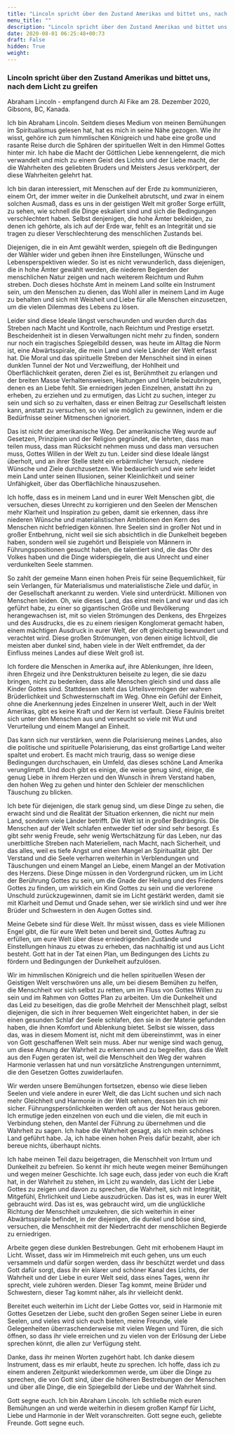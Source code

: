 ```yaml
---
title: "Lincoln spricht über den Zustand Amerikas und bittet uns, nach dem Licht zu greifen"
menu_title: ""
description: "Lincoln spricht über den Zustand Amerikas und bittet uns, nach dem Licht zu greifen"
date: 2020-08-01 06:25:48+00:73
draft: False
hidden: True
weight:
---
```

### Lincoln spricht über den Zustand Amerikas und bittet uns, nach dem Licht zu greifen

Abraham Lincoln - empfangend durch Al Fike am 28. Dezember 2020, Gibsons, BC, Kanada.

Ich bin Abraham Lincoln. Seitdem dieses Medium von meinen Bemühungen im Spiritualismus gelesen hat, hat es mich in seine Nähe gezogen. Wie ihr wisst, gehöre ich zum himmlischen Königreich und habe eine große und rasante Reise durch die Sphären der spirituellen Welt in den Himmel Gottes hinter mir. Ich habe die Macht der Göttlichen Liebe kennengelernt, die mich verwandelt und mich zu einem Geist des Lichts und der Liebe macht, der die Wahrheiten des geliebten Bruders und Meisters Jesus verkörpert, der diese Wahrheiten gelehrt hat.

Ich bin daran interessiert, mit Menschen auf der Erde zu kommunizieren, einem Ort, der immer weiter in die Dunkelheit abrutscht, und zwar in einem solchen Ausmaß, dass es uns in der geistigen Welt mit großer Sorge erfüllt, zu sehen, wie schnell die Dinge eskaliert sind und sich die Bedingungen verschlechtert haben. Selbst denjenigen, die hohe Ämter bekleiden, zu denen ich gehörte, als ich auf der Erde war, fehlt es an Integrität und sie tragen zu dieser Verschlechterung des menschlichen Zustands bei.

Diejenigen, die in ein Amt gewählt werden, spiegeln oft die Bedingungen der Wähler wider und geben ihnen ihre Einstellungen, Wünsche und Lebensperspektiven wieder. So ist es nicht verwunderlich, dass diejenigen, die in hohe Ämter gewählt werden, die niederen Begierden der menschlichen Natur zeigen und nach weiterem Reichtum und Ruhm streben. Doch dieses höchste Amt in meinem Land sollte ein Instrument sein, um den Menschen zu dienen, das Wohl aller in meinem Land im Auge zu behalten und sich mit Weisheit und Liebe für alle Menschen einzusetzen, um die vielen Dilemmas des Lebens zu lösen.

Leider sind diese Ideale längst verschwunden und wurden durch das Streben nach Macht und Kontrolle, nach Reichtum und Prestige ersetzt. Bescheidenheit ist in diesen Verwaltungen nicht mehr zu finden, sondern nur noch ein tragisches Spiegelbild dessen, was heute im Alltag die Norm ist, eine Abwärtsspirale, die mein Land und viele Länder der Welt erfasst hat. Die Moral und das spirituelle Streben der Menschheit sind in einen dunklen Tunnel der Not und Verzweiflung, der Hohlheit und Oberflächlichkeit geraten, deren Ziel es ist, Berühmtheit zu erlangen und der breiten Masse Verhaltensweisen, Haltungen und Urteile beizubringen, denen es an Liebe fehlt. Sie erniedrigen jeden Einzelnen, anstatt ihn zu erheben, zu erziehen und zu ermutigen, das Licht zu suchen, integer zu sein und sich so zu verhalten, dass er einen Beitrag zur Gesellschaft leisten kann, anstatt zu versuchen, so viel wie möglich zu gewinnen, indem er die Bedürfnisse seiner Mitmenschen ignoriert.

Das ist nicht der amerikanische Weg. Der amerikanische Weg wurde auf Gesetzen, Prinzipien und der Religion gegründet, die lehrten, dass man teilen muss, dass man Rücksicht nehmen muss und dass man versuchen muss, Gottes Willen in der Welt zu tun. Leider sind diese Ideale längst überholt, und an ihrer Stelle steht ein erbärmlicher Versuch, niedere Wünsche und Ziele durchzusetzen. Wie bedauerlich und wie sehr leidet mein Land unter seinen Illusionen, seiner Kleinlichkeit und seiner Unfähigkeit, über das Oberflächliche hinauszusehen.

Ich hoffe, dass es in meinem Land und in eurer Welt Menschen gibt, die versuchen, dieses Unrecht zu korrigieren und den Seelen der Menschen mehr Klarheit und Inspiration zu geben, damit sie erkennen, dass ihre niederen Wünsche und materialistischen Ambitionen den Kern des Menschen nicht befriedigen können. Ihre Seelen sind in großer Not und in großer Entbehrung, nicht weil sie sich absichtlich in die Dunkelheit begeben haben, sondern weil sie zugehört und Beispiele von Männern in Führungspositionen gesucht haben, die talentiert sind, die das Ohr des Volkes haben und die Dinge widerspiegeln, die aus Unrecht und einer verdunkelten Seele stammen.

So zahlt der gemeine Mann einen hohen Preis für seine Bequemlichkeit, für sein Verlangen, für Materialismus und materialistische Ziele und dafür, in der Gesellschaft anerkannt zu werden. Viele sind unterdrückt. Millionen von Menschen leiden. Oh, wie dieses Land, das einst mein Land war und das ich geführt habe, zu einer so gigantischen Größe und Bevölkerung herangewachsen ist, mit so vielen Strömungen des Denkens, des Ehrgeizes und des Ausdrucks, die es zu einem riesigen Konglomerat gemacht haben, einem mächtigen Ausdruck in eurer Welt, der oft gleichzeitig bewundert und verachtet wird. Diese großen Strömungen, von denen einige lichtvoll, die meisten aber dunkel sind, haben viele in der Welt entfremdet, da der Einfluss meines Landes auf diese Welt groß ist.

Ich fordere die Menschen in Amerika auf, ihre Ablenkungen, ihre Ideen, ihren Ehrgeiz und ihre Denkstrukturen beiseite zu legen, die sie dazu bringen, nicht zu bedenken, dass alle Menschen gleich sind und dass alle Kinder Gottes sind. Stattdessen steht das Urteilsvermögen der wahren Brüderlichkeit und Schwesternschaft im Weg. Ohne ein Gefühl der Einheit, ohne die Anerkennung jedes Einzelnen in unserer Welt, auch in der Welt Amerikas, gibt es keine Kraft und der Kern ist verfault. Diese Fäulnis breitet sich unter den Menschen aus und verseucht so viele mit Wut und Verurteilung und einem Mangel an Einheit.

Das kann sich nur verstärken, wenn die Polarisierung meines Landes, also die politische und spirituelle Polarisierung, das einst großartige Land weiter spaltet und erobert. Es macht mich traurig, dass so wenige diese Bedingungen durchschauen, ein Umfeld, das dieses schöne Land Amerika verunglimpft. Und doch gibt es einige, die weise genug sind, einige, die genug Liebe in ihrem Herzen und den Wunsch in ihrem Verstand haben, den hohen Weg zu gehen und hinter den Schleier der menschlichen Täuschung zu blicken.

Ich bete für diejenigen, die stark genug sind, um diese Dinge zu sehen, die erwacht sind und die Realität der Situation erkennen, die nicht nur mein Land, sondern viele Länder betrifft. Die Welt ist in großer Bedrängnis. Die Menschen auf der Welt schlafen entweder tief oder sind sehr besorgt. Es gibt sehr wenig Freude, sehr wenig Wertschätzung für das Leben, nur das unerbittliche Streben nach Materiellem, nach Macht, nach Sicherheit, und das alles, weil es tiefe Angst und einen Mangel an Spiritualität gibt. Der Verstand und die Seele verharren weiterhin in Verblendungen und Täuschungen und einem Mangel an Liebe, einem Mangel an der Motivation des Herzens. Diese Dinge müssen in den Vordergrund rücken, um im Licht der Berührung Gottes zu sein, um die Gnade der Heilung und des Friedens Gottes zu finden, um wirklich ein Kind Gottes zu sein und die verlorene Unschuld zurückzugewinnen, damit sie im Licht gestärkt werden, damit sie mit Klarheit und Demut und Gnade sehen, wer sie wirklich sind und wer ihre Brüder und Schwestern in den Augen Gottes sind.

Meine Gebete sind für diese Welt. Ihr müsst wissen, dass es viele Millionen Engel gibt, die für eure Welt beten und bereit sind, Gottes Auftrag zu erfüllen, um eure Welt über diese erniedrigenden Zustände und Einstellungen hinaus zu etwas zu erheben, das nachhaltig ist und aus Licht besteht. Gott hat in der Tat einen Plan, um Bedingungen des Lichts zu fördern und Bedingungen der Dunkelheit aufzulösen.

Wir im himmlischen Königreich und die hellen spirituellen Wesen der Geistigen Welt verschwören uns alle, um bei diesem Bemühen zu helfen, die Menschheit vor sich selbst zu retten, um im Fluss von Gottes Willen zu sein und im Rahmen von Gottes Plan zu arbeiten. Um die Dunkelheit und das Leid zu beseitigen, das die große Mehrheit der Menschheit plagt, selbst diejenigen, die sich in ihrer bequemen Welt eingerichtet haben, in der sie einen gesunden Schlaf der Seele schlafen, den sie in der Materie gefunden haben, die ihnen Komfort und Ablenkung bietet. Selbst sie wissen, dass das, was in diesem Moment ist, nicht mit dem übereinstimmt, was in einer von Gott geschaffenen Welt sein muss. Aber nur wenige sind wach genug, um diese Ahnung der Wahrheit zu erkennen und zu begreifen, dass die Welt aus den Fugen geraten ist, weil die Menschheit den Weg der wahren Harmonie verlassen hat und nun vorsätzliche Anstrengungen unternimmt, die den Gesetzen Gottes zuwiderlaufen.

Wir werden unsere Bemühungen fortsetzen, ebenso wie diese lieben Seelen und viele andere in eurer Welt, die das Licht suchen und sich nach mehr Gleichheit und Harmonie in der Welt sehnen, dessen bin ich mir sicher. Führungspersönlichkeiten werden oft aus der Not heraus geboren. Ich ermutige jeden einzelnen von euch und die vielen, die mit euch in Verbindung stehen, den Mantel der Führung zu übernehmen und die Wahrheit zu sagen. Ich habe die Wahrheit gesagt, als ich mein schönes Land geführt habe. Ja, ich habe einen hohen Preis dafür bezahlt, aber ich bereue nichts, überhaupt nichts.

Ich habe meinen Teil dazu beigetragen, die Menschheit von Irrtum und Dunkelheit zu befreien. So kennt ihr mich heute wegen meiner Bemühungen und wegen meiner Geschichte. Ich sage euch, dass jeder von euch die Kraft hat, in der Wahrheit zu stehen, im Licht zu wandeln, das Licht der Liebe Gottes zu zeigen und davon zu sprechen, die Wahrheit, sich mit Integrität, Mitgefühl, Ehrlichkeit und Liebe auszudrücken. Das ist es, was in eurer Welt gebraucht wird. Das ist es, was gebraucht wird, um die unglückliche Richtung der Menschheit umzukehren, die sich weiterhin in einer Abwärtsspirale befindet, in der diejenigen, die dunkel und böse sind, versuchen, die Menschheit mit der Niedertracht der menschlichen Begierde zu erniedrigen.

Arbeite gegen diese dunklen Bestrebungen. Geht mit erhobenem Haupt im Licht. Wisset, dass wir im Himmelreich mit euch gehen, uns um euch versammeln und dafür sorgen werden, dass ihr beschützt werdet und dass Gott dafür sorgt, dass ihr ein klarer und schöner Kanal des Lichts, der Wahrheit und der Liebe in eurer Welt seid, dass eines Tages, wenn ihr sprecht, viele zuhören werden. Dieser Tag kommt, meine Brüder und Schwestern, dieser Tag kommt näher, als ihr vielleicht denkt.

Bereitet euch weiterhin im Licht der Liebe Gottes vor, seid in Harmonie mit Gottes Gesetzen der Liebe, sucht den großen Segen seiner Liebe in euren Seelen, und vieles wird sich euch bieten, meine Freunde, viele Gelegenheiten überraschenderweise mit vielen Wegen und Türen, die sich öffnen, so dass ihr viele erreichen und zu vielen von der Erlösung der Liebe sprechen könnt, die allen zur Verfügung steht.

Danke, dass ihr meinen Worten zugehört habt. Ich danke diesem Instrument, dass es mir erlaubt, heute zu sprechen. Ich hoffe, dass ich zu einem anderen Zeitpunkt wiederkommen werde, um über die Dinge zu sprechen, die von Gott sind, über die höheren Bestrebungen der Menschen und über alle Dinge, die ein Spiegelbild der Liebe und der Wahrheit sind.

Gott segne euch. Ich bin Abraham Lincoln. Ich schließe mich euren Bemühungen an und werde weiterhin in diesem großen Kampf für Licht, Liebe und Harmonie in der Welt voranschreiten. Gott segne euch, geliebte Freunde. Gott segne euch.
